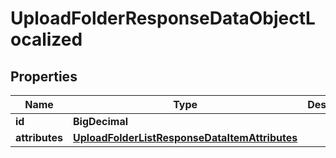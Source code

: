 

# UploadFolderResponseDataObjectLocalized


## Properties

| Name | Type | Description | Notes |
|------------ | ------------- | ------------- | -------------|
|**id** | **BigDecimal** |  |  [optional] |
|**attributes** | [**UploadFolderListResponseDataItemAttributes**](UploadFolderListResponseDataItemAttributes.md) |  |  [optional] |



